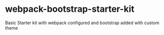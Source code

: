 # webpack-bootstrap-starter-kit
Basic Starter kit with webpack configured and bootstrap added with custom theme
